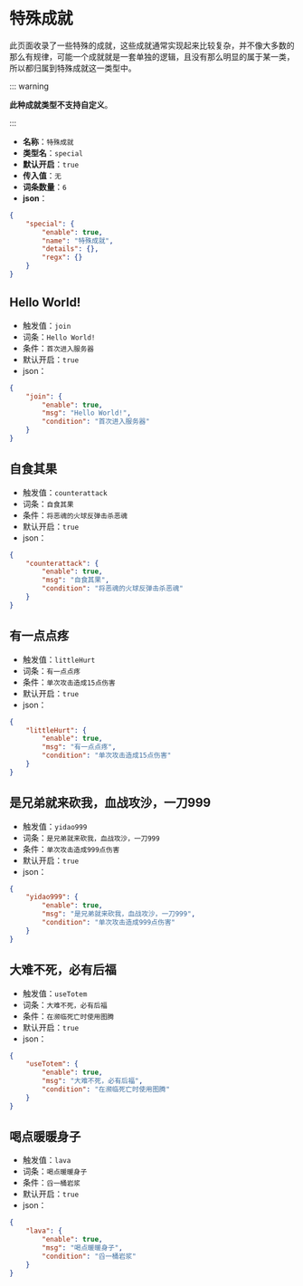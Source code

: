 # 特殊成就

此页面收录了一些特殊的成就，这些成就通常实现起来比较复杂，并不像大多数的那么有规律，可能一个成就就是一套单独的逻辑，且没有那么明显的属于某一类，所以都归属到特殊成就这一类型中。



::: warning

**此种成就类型不支持自定义**。

:::



- **名称**：`特殊成就`
- **类型名**：`special`
- **默认开启**：`true`
- **传入值**：`无`
- **词条数量**：`6`
- **json**：

```json
{
	"special": {
		"enable": true,
		"name": "特殊成就",
		"details": {},
		"regx": {}
	}
}
```



## Hello World!

- 触发值：`join`
- 词条：`Hello World!`
- 条件：`首次进入服务器`
- 默认开启：`true`
- json：

```json
{
	"join": {
		"enable": true,
		"msg": "Hello World!",
		"condition": "首次进入服务器"
	}
}
```


## 自食其果

- 触发值：`counterattack`
- 词条：`自食其果`
- 条件：`将恶魂的火球反弹击杀恶魂`
- 默认开启：`true`
- json：

```json
{
	"counterattack": {
		"enable": true,
		"msg": "自食其果",
		"condition": "将恶魂的火球反弹击杀恶魂"
	}
}
```



## 有一点点疼

- 触发值：`littleHurt`
- 词条：`有一点点疼`
- 条件：`单次攻击造成15点伤害`
- 默认开启：`true`
- json：

```json
{
	"littleHurt": {
		"enable": true,
		"msg": "有一点点疼",
		"condition": "单次攻击造成15点伤害"
	}
}
```


## 是兄弟就来砍我，血战攻沙，一刀999

- 触发值：`yidao999`
- 词条：`是兄弟就来砍我，血战攻沙，一刀999`
- 条件：`单次攻击造成999点伤害`
- 默认开启：`true`
- json：

```json
{
	"yidao999": {
		"enable": true,
		"msg": "是兄弟就来砍我，血战攻沙，一刀999",
		"condition": "单次攻击造成999点伤害"
	}
}
```


## 大难不死，必有后福

- 触发值：`useTotem`
- 词条：`大难不死，必有后福`
- 条件：`在濒临死亡时使用图腾`
- 默认开启：`true`
- json：

```json
{
	"useTotem": {
		"enable": true,
		"msg": "大难不死，必有后福",
		"condition": "在濒临死亡时使用图腾"
	}
}
```


## 喝点暖暖身子

- 触发值：`lava`
- 词条：`喝点暖暖身子`
- 条件：`舀一桶岩浆`
- 默认开启：`true`
- json：

```json
{
	"lava": {
		"enable": true,
		"msg": "喝点暖暖身子",
		"condition": "舀一桶岩浆"
	}
}
```

